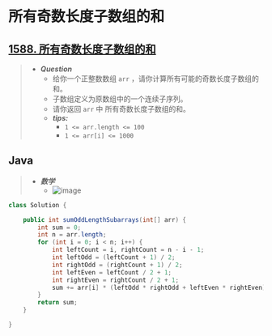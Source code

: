 # 所有奇数长度子数组的和

## [1588. 所有奇数长度子数组的和](https://leetcode.cn/problems/sum-of-all-odd-length-subarrays/)

> - ***Question***
>   - 给你一个正整数数组 `arr` ，请你计算所有可能的奇数长度子数组的和。
>   - 子数组定义为原数组中的一个连续子序列。
>   - 请你返回 `arr` 中 所有奇数长度子数组的和。
>   - ***tips:***
>     - `1 <= arr.length <= 100`
>     - `1 <= arr[i] <= 1000`

## Java

> - ***数学***
>   - ![image](./images/所有奇数长度子数组的和.png)

```java
class Solution {

    public int sumOddLengthSubarrays(int[] arr) {
        int sum = 0;
        int n = arr.length;
        for (int i = 0; i < n; i++) {
            int leftCount = i, rightCount = n - i - 1;
            int leftOdd = (leftCount + 1) / 2;
            int rightOdd = (rightCount + 1) / 2;
            int leftEven = leftCount / 2 + 1;
            int rightEven = rightCount / 2 + 1;
            sum += arr[i] * (leftOdd * rightOdd + leftEven * rightEven);
        }
        return sum;
    }

}
```
